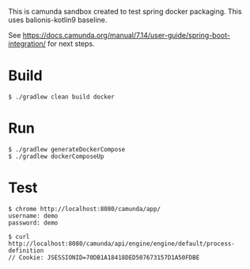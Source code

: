 This is camunda sandbox created to test spring docker packaging. This uses balionis-kotlin9 baseline.

See https://docs.camunda.org/manual/7.14/user-guide/spring-boot-integration/ for next steps.

# Build 
```
$ ./gradlew clean build docker
```
# Run 
```
$ ./gradlew generateDockerCompose
$ ./gradlew dockerComposeUp
```

# Test

```
$ chrome http://localhost:8080/camunda/app/
username: demo
password: demo
``` 

```
$ curl http://localhost:8080/camunda/api/engine/engine/default/process-definition 
// Cookie: JSESSIONID=70DB1A18418DED507673157D1A50FDBE 
```
